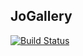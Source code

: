 ## JoGallery
[![Build Status](https://travis-ci.org/djangolee/JoGallery.svg?branch=master)](https://travis-ci.org/djangolee/JoGallery)
